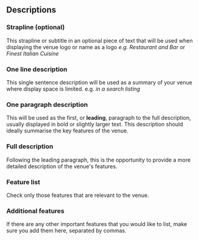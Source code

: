 ## Descriptions

### Strapline (optional)

This strapline or subtitle in an optional piece of text that will be used when displaying the venue logo or 
name as a logo *e.g. Restaurant and Bar* or *Finest Italian Cuisine*

### One line description

This single sentence description will be used as a summary of your venue where display space is limited. 
e.g. *in a search listing*

### One paragraph description

This will be used as the first, or **leading**, paragraph to the full description, usually displayed in bold or 
slightly larger text. This description should ideally summarise the key features of the venue.


### Full description

Following the leading paragraph, this is the opportunity to provide a more detailed description of the venue's 
features. 

### Feature list

Check only those features that are relevant to the venue.

### Additional features

If there are any other important features that you would like to list, make sure you add them here, separated by commas.

 

  
  


